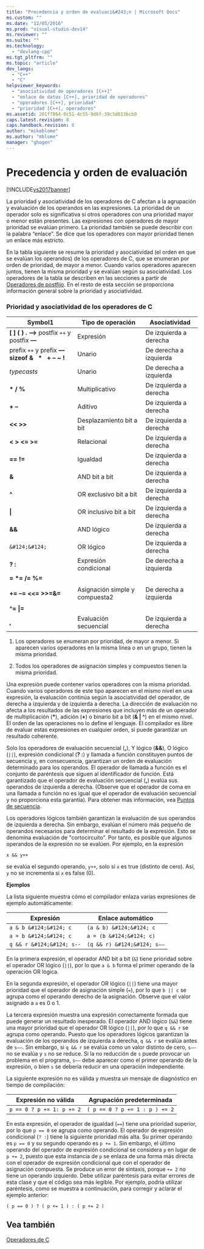 ```yaml
---
title: "Precedencia y orden de evaluaci&#243;n | Microsoft Docs"
ms.custom: ""
ms.date: "12/05/2016"
ms.prod: "visual-studio-dev14"
ms.reviewer: ""
ms.suite: ""
ms.technology: 
  - "devlang-cpp"
ms.tgt_pltfrm: ""
ms.topic: "article"
dev_langs: 
  - "C++"
  - "C"
helpviewer_keywords: 
  - "asociatividad de operadores [C++]"
  - "enlace de datos [C++], prioridad de operadores"
  - "operadores [C++], prioridad"
  - "prioridad [C++], operadores"
ms.assetid: 201f7864-0c51-4c55-9d6f-39c5d013bcb0
caps.latest.revision: 8
caps.handback.revision: 8
author: "mikeblome"
ms.author: "mblome"
manager: "ghogen"
---
```

# Precedencia y orden de evaluaci&#243;n
[!INCLUDE[vs2017banner](../assembler/inline/includes/vs2017banner.md)]

La prioridad y asociatividad de los operadores de C afectan a la agrupación y evaluación de los operandos en las expresiones.  La prioridad de un operador solo es significativa si otros operadores con una prioridad mayor o menor están presentes.  Las expresiones con operadores de mayor prioridad se evalúan primero.  La prioridad también se puede describir con la palabra “enlace”. Se dice que los operadores con mayor prioridad tienen un enlace más estricto.  
  
 En la tabla siguiente se resume la prioridad y asociatividad \(el orden en que se evalúan los operandos\) de los operadores de C, que se enumeran por orden de prioridad, de mayor a menor.  Cuando varios operadores aparecen juntos, tienen la misma prioridad y se evalúan según su asociatividad.  Los operadores de la tabla se describen en las secciones a partir de [Operadores de postfijo](../c-language/postfix-operators.md).  En el resto de esta sección se proporciona información general sobre la prioridad y asociatividad.  
  
### Prioridad y asociatividad de los operadores de C  
  
|Symbol1|Tipo de operación|Asociatividad|  
|-------------|-----------------------|-------------------|  
|**\[ \] \( \) . –\>** postfix `++` y postfix **––**|Expresión|De izquierda a derecha|  
|prefix `++` y prefix **–– sizeof &   \*   \+ – ~ \!**|Unario|De derecha a izquierda|  
|*typecasts*|Unario|De derecha a izquierda|  
|**\* \/ %**|Multiplicativo|De izquierda a derecha|  
|**\+ –**|Aditivo|De izquierda a derecha|  
|**\<\< \>\>**|Desplazamiento bit a bit|De izquierda a derecha|  
|**\< \> \<\= \>\=**|Relacional|De izquierda a derecha|  
|**\=\= \!\=**|Igualdad|De izquierda a derecha|  
|**&**|AND bit a bit|De izquierda a derecha|  
|**^**|OR exclusivo bit a bit|De izquierda a derecha|  
|**&#124;**|OR inclusivo bit a bit|De izquierda a derecha|  
|**&&**|AND lógico|De izquierda a derecha|  
|`&#124;&#124;`|OR lógico|De izquierda a derecha|  
|**? :**|Expresión condicional|De derecha a izquierda|  
|**\= \*\= \/\= %\=**<br /><br /> **\+\= –\= \<\<\= \>\>\=&\=**<br /><br /> **^\= &#124;\=**|Asignación simple y compuesta2|De derecha a izquierda|  
|**,**|Evaluación secuencial|De izquierda a derecha|  
  
 1.  Los operadores se enumeran por prioridad, de mayor a menor.  Si aparecen varios operadores en la misma línea o en un grupo, tienen la misma prioridad.  
  
 2.  Todos los operadores de asignación simples y compuestos tienen la misma prioridad.  
  
 Una expresión puede contener varios operadores con la misma prioridad.  Cuando varios operadores de este tipo aparecen en el mismo nivel en una expresión, la evaluación continúa según la asociatividad del operador, de derecha a izquierda y de izquierda a derecha.  La dirección de evaluación no afecta a los resultados de las expresiones que incluyen más de un operador de multiplicación \(**\***\), adición \(**\+**\) o binario bit a bit \(**& &#124; ^**\) en el mismo nivel.  El orden de las operaciones no lo define el lenguaje.  El compilador es libre de evaluar estas expresiones en cualquier orden, si puede garantizar un resultado coherente.  
  
 Solo los operadores de evaluación secuencial \(**,**\), Y lógico \(**&&**\), O lógico \(`||`\), expresión condicional \(**? :**\) y llamada a función constituyen puntos de secuencia y, en consecuencia, garantizan un orden de evaluación determinado para los operandos.  El operador de llamada a función es el conjunto de paréntesis que siguen al identificador de función.  Está garantizado que el operador de evaluación secuencial \(**,**\) evalúa sus operandos de izquierda a derecha. \(Observe que el operador de coma en una llamada a función no es igual que el operador de evaluación secuencial y no proporciona esta garantía\). Para obtener más información, vea [Puntos de secuencia](../c-language/c-sequence-points.md).  
  
 Los operadores lógicos también garantizan la evaluación de sus operandos de izquierda a derecha.  Sin embargo, evalúan el número más pequeño de operandos necesarios para determinar el resultado de la expresión.  Esto se denomina evaluación de "cortocircuito".  Por tanto, es posible que algunos operandos de la expresión no se evalúen.  Por ejemplo, en la expresión  
  
```  
x && y++  
```  
  
 se evalúa el segundo operando, `y++`, solo si `x` es true \(distinto de cero\).  Así, `y` no se incrementa si `x` es false \(0\).  
  
 **Ejemplos**  
  
 La lista siguiente muestra cómo el compilador enlaza varias expresiones de ejemplo automáticamente:  
  
|Expresión|Enlace automático|  
|---------------|-----------------------|  
|`a & b &#124;&#124; c`|`(a & b) &#124;&#124; c`|  
|`a = b &#124;&#124; c`|`a = (b &#124;&#124; c)`|  
|`q && r &#124;&#124; s--`|`(q && r) &#124;&#124; s––`|  
  
 En la primera expresión, el operador AND bit a bit \(`&`\) tiene prioridad sobre el operador OR lógico \(`||`\), por lo que `a & b` forma el primer operando de la operación OR lógica.  
  
 En la segunda expresión, el operador OR lógico \(`||`\) tiene una mayor prioridad que el operador de asignación simple \(`=`\), por lo que `b || c` se agrupa como el operando derecho de la asignación.  Observe que el valor asignado a `a` es 0 o 1.  
  
 La tercera expresión muestra una expresión correctamente formada que puede generar un resultado inesperado.  El operador AND lógico \(`&&`\) tiene una mayor prioridad que el operador OR lógico \(`||`\), por lo que `q && r` se agrupa como operando.  Puesto que los operadores lógicos garantizan la evaluación de los operandos de izquierda a derecha, `q && r` se evalúa antes de `s––`.  Sin embargo, si `q && r` se evalúa como un valor distinto de cero, `s––` no se evalúa y `s` no se reduce.  Si la no reducción de `s` puede provocar un problema en el programa, `s––` debe aparecer como el primer operando de la expresión, o bien `s` se debería reducir en una operación independiente.  
  
 La siguiente expresión no es válida y muestra un mensaje de diagnóstico en tiempo de compilación:  
  
|Expresión no válida|Agrupación predeterminada|  
|-------------------------|-------------------------------|  
|`p == 0 ? p += 1: p += 2`|`( p == 0 ? p += 1 : p ) += 2`|  
  
 En esta expresión, el operador de igualdad \(`==`\) tiene una prioridad superior, por lo que `p == 0` se agrupa como operando.  El operador de expresión condicional \(`? :`\) tiene la siguiente prioridad más alta.  Su primer operando es `p == 0` y su segundo operando es `p += 1`.  Sin embargo, el último operando del operador de expresión condicional se considera `p` en lugar de `p += 2`, puesto que esta instancia de `p` se enlaza de una forma más directa con el operador de expresión condicional que con el operador de asignación compuesta.  Se produce un error de sintaxis, porque `+= 2` no tiene un operando izquierdo.  Debe utilizar paréntesis para evitar errores de esta clase y que el código sea más legible.  Por ejemplo, podría utilizar paréntesis, como se muestra a continuación, para corregir y aclarar el ejemplo anterior:  
  
```  
( p == 0 ) ? ( p += 1 ) : ( p += 2 )  
```  
  
## Vea también  
 [Operadores de C](../c-language/c-operators.md)